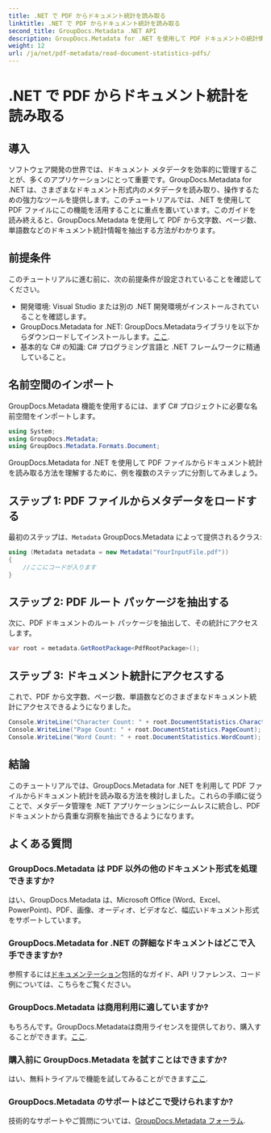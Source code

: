 ```yaml
---
title: .NET で PDF からドキュメント統計を読み取る
linktitle: .NET で PDF からドキュメント統計を読み取る
second_title: GroupDocs.Metadata .NET API
description: GroupDocs.Metadata for .NET を使用して PDF ドキュメントの統計情報を抽出する方法を学びます。ドキュメント管理機能を簡単に強化できます。
weight: 12
url: /ja/net/pdf-metadata/read-document-statistics-pdfs/
---
```


# .NET で PDF からドキュメント統計を読み取る

## 導入
ソフトウェア開発の世界では、ドキュメント メタデータを効率的に管理することが、多くのアプリケーションにとって重要です。GroupDocs.Metadata for .NET は、さまざまなドキュメント形式内のメタデータを読み取り、操作するための強力なツールを提供します。このチュートリアルでは、.NET を使用して PDF ファイルにこの機能を活用することに重点を置いています。このガイドを読み終えると、GroupDocs.Metadata を使用して PDF から文字数、ページ数、単語数などのドキュメント統計情報を抽出する方法がわかります。
## 前提条件
このチュートリアルに進む前に、次の前提条件が設定されていることを確認してください。
- 開発環境: Visual Studio または別の .NET 開発環境がインストールされていることを確認します。
-  GroupDocs.Metadata for .NET: GroupDocs.Metadataライブラリを以下からダウンロードしてインストールします。[ここ](https://releases.groupdocs.com/metadata/net/).
- 基本的な C# の知識: C# プログラミング言語と .NET フレームワークに精通していること。

## 名前空間のインポート
GroupDocs.Metadata 機能を使用するには、まず C# プロジェクトに必要な名前空間をインポートします。
```csharp
using System;
using GroupDocs.Metadata;
using GroupDocs.Metadata.Formats.Document;
```

GroupDocs.Metadata for .NET を使用して PDF ファイルからドキュメント統計を読み取る方法を理解するために、例を複数のステップに分割してみましょう。
## ステップ 1: PDF ファイルからメタデータをロードする
最初のステップは、`Metadata` GroupDocs.Metadata によって提供されるクラス:
```csharp
using (Metadata metadata = new Metadata("YourInputFile.pdf"))
{
    //ここにコードが入ります
}
```
## ステップ 2: PDF ルート パッケージを抽出する
次に、PDF ドキュメントのルート パッケージを抽出して、その統計にアクセスします。
```csharp
var root = metadata.GetRootPackage<PdfRootPackage>();
```
## ステップ 3: ドキュメント統計にアクセスする
これで、PDF から文字数、ページ数、単語数などのさまざまなドキュメント統計にアクセスできるようになりました。
```csharp
Console.WriteLine("Character Count: " + root.DocumentStatistics.CharacterCount);
Console.WriteLine("Page Count: " + root.DocumentStatistics.PageCount);
Console.WriteLine("Word Count: " + root.DocumentStatistics.WordCount);
```

## 結論
このチュートリアルでは、GroupDocs.Metadata for .NET を利用して PDF ファイルからドキュメント統計を読み取る方法を検討しました。これらの手順に従うことで、メタデータ管理を .NET アプリケーションにシームレスに統合し、PDF ドキュメントから貴重な洞察を抽出できるようになります。

## よくある質問
### GroupDocs.Metadata は PDF 以外の他のドキュメント形式を処理できますか?
はい、GroupDocs.Metadata は、Microsoft Office (Word、Excel、PowerPoint)、PDF、画像、オーディオ、ビデオなど、幅広いドキュメント形式をサポートしています。
### GroupDocs.Metadata for .NET の詳細なドキュメントはどこで入手できますか?
参照するには[ドキュメンテーション](https://tutorials.groupdocs.com/metadata/net/)包括的なガイド、API リファレンス、コード例については、こちらをご覧ください。
### GroupDocs.Metadata は商用利用に適していますか?
もちろんです。GroupDocs.Metadataは商用ライセンスを提供しており、購入することができます。[ここ](https://purchase.groupdocs.com/buy).
### 購入前に GroupDocs.Metadata を試すことはできますか?
はい、無料トライアルで機能を試してみることができます[ここ](https://releases.groupdocs.com/).
### GroupDocs.Metadata のサポートはどこで受けられますか?
技術的なサポートやご質問については、[GroupDocs.Metadata フォーラム](https://forum.groupdocs.com/c/metadata/14).